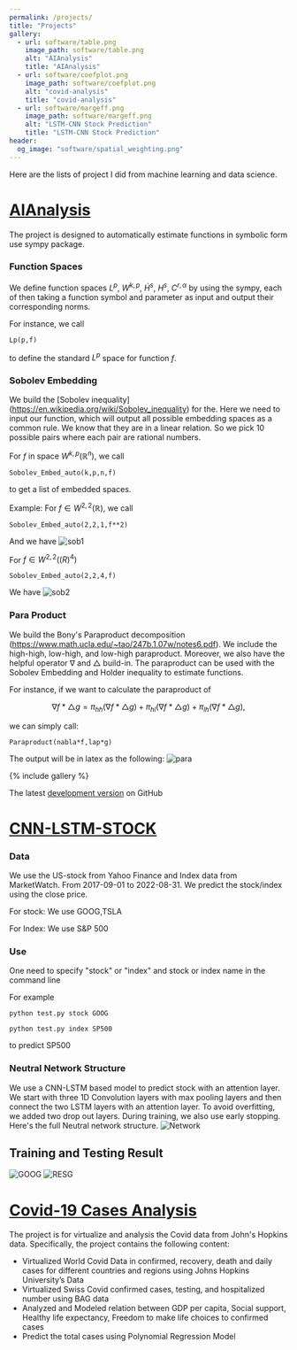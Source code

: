 ```yaml
---
permalink: /projects/
title: "Projects"
gallery:
  - url: software/table.png
    image_path: software/table.png
    alt: "AIAnalysis"
    title: "AIAnalysis"
  - url: software/coefplot.png
    image_path: software/coefplot.png
    alt: "covid-analysis"
    title: "covid-analysis"
  - url: software/margeff.png
    image_path: software/margeff.png
    alt: "LSTM-CNN Stock Prediction"
    title: "LSTM-CNN Stock Prediction"
header:
  og_image: "software/spatial_weighting.png"
---
```


Here are the lists of project I did from machine learning and data science. 

# [AIAnalysis](https://github.com/micatske/aianalysis)

The project is designed to automatically estimate functions in symbolic form use sympy package.
### Function Spaces

We define function spaces $L^p$, $W^{k,p}$, $\dot H^s$, $H^s$, $C^{r,\alpha}$ by using the sympy, each of then taking a function symbol and parameter as input and output their corresponding norms.

For instance, we call 

```
Lp(p,f)
```

to define the standard $L^p$ space for function $f$.

### Sobolev Embedding

We build the [Sobolev inequality] (https://en.wikipedia.org/wiki/Sobolev_inequality) for the. Here we need to input our function, which will output all possible embedding spaces as a common rule. We know that they are in a linear relation. So we pick 10 possible pairs where each pair are rational numbers.

For $f$ in space $W^{k,p}(\mathbb{R}^n)$, we call 

```
Sobolev_Embed_auto(k,p,n,f)
```
to get a list of embedded spaces.

Example: For $f \in W^{2,2}(\mathbb{R})$, we call

```
Sobolev_Embed_auto(2,2,1,f**2)
```

And we have 
![sob1](/images/projects/sob1.png)

For $f \in W^{2,2}(\mathbb(R)^4)$

```
Sobolev_Embed_auto(2,2,4,f)
```

We have
![sob2](/images/projects/sob2.png)
### Para Product 

We build the Bony's Paraproduct decomposition (https://www.math.ucla.edu/~tao/247b.1.07w/notes6.pdf). We include the high-high, low-high, and low-high paraproduct. Moreover, we also have the helpful operator $\nabla$ and $\triangle$ build-in. The paraproduct can be used with the Sobolev Embedding and Holder inequality to estimate functions.

For instance, if we want to calculate the paraproduct of 

$$
\nabla f * \triangle g= \pi_{hh}(\nabla f * \triangle g)+ \pi_{hl}(\nabla f * \triangle g)+\pi_{lh}(\nabla f * \triangle g),
$$

we can simply call:
```
Paraproduct(nabla*f,lap*g)
```

The output will be in latex as the following:
![para](/images/projects/para.png)



{% include gallery %}



The latest [development version](https://github.com/micatske/aianalysis) on GitHub


# [CNN-LSTM-STOCK](https://github.com/micatske/CNN-LSTM-Stock)

### Data
We use the US-stock from Yahoo Finance and Index data from MarketWatch. From 2017-09-01 to 2022-08-31. We predict the stock/index using the close price.

For stock:
We use GOOG,TSLA

For Index:
We use S&P 500

### Use
One need to specify "stock" or "index" and stock or index name in the command line

For example

```
python test.py stock GOOG
```

```
python test.py index SP500
```
to predict SP500
### Neutral Network Structure
We use a CNN-LSTM based model to predict stock with an attention layer. We start with three 1D Convolution layers with max pooling layers and then connect the two LSTM layers with an attention layer. To avoid overfitting, we added two drop out layers. During training, we also use early stopping. Here's the full Neutral network structure. 
![Network](/images/projects/model.png)


## Training and Testing Result

![GOOG](/images/projects/TSLAtrain.png)
![RESG](/images/projects/TSLA.png)

# [Covid-19 Cases Analysis](https://github.com/micatske/covid-analysis)
The project is for virtualize and analysis the Covid data from John's Hopkins data. Specifically, the project contains the following content:

 * Virtualized World Covid Data in confirmed, recovery, death and daily cases for different countries and regions
using Johns Hopkins University’s Data
 * Virtualized Swiss Covid confirmed cases, testing, and hospitalized number using BAG data
 * Analyzed and Modeled relation between GDP per capita, Social support, Healthy life expectancy, Freedom to
make life choices to confirmed cases
* Predict the total cases using Polynomial Regression Model